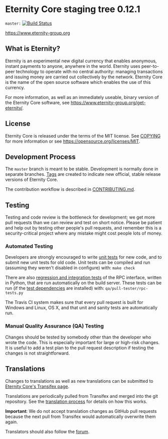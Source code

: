 Eternity Core staging tree 0.12.1
===============================

`master:` [![Build Status](https://travis-ci.org/eternity-group/eternity.svg?branch=master)](https://travis-ci.org/eternity-group/eternity)

https://www.eternity-group.org


What is Eternity?
----------------

Eternity is an experimental new digital currency that enables anonymous, instant
payments to anyone, anywhere in the world. Eternity uses peer-to-peer technology
to operate with no central authority: managing transactions and issuing money
are carried out collectively by the network. Eternity Core is the name of the open
source software which enables the use of this currency.

For more information, as well as an immediately useable, binary version of
the Eternity Core software, see https://www.eternity-group.org/get-eternity/.


License
-------

Eternity Core is released under the terms of the MIT license. See [COPYING](COPYING) for more
information or see https://opensource.org/licenses/MIT.

Development Process
-------------------

The `master` branch is meant to be stable. Development is normally done in separate branches.
[Tags](https://github.com/eternity-group/eternity/tags) are created to indicate new official,
stable release versions of Eternity Core.

The contribution workflow is described in [CONTRIBUTING.md](CONTRIBUTING.md).

Testing
-------

Testing and code review is the bottleneck for development; we get more pull
requests than we can review and test on short notice. Please be patient and help out by testing
other people's pull requests, and remember this is a security-critical project where any mistake might cost people
lots of money.

### Automated Testing

Developers are strongly encouraged to write [unit tests](/doc/unit-tests.md) for new code, and to
submit new unit tests for old code. Unit tests can be compiled and run
(assuming they weren't disabled in configure) with: `make check`

There are also [regression and integration tests](/qa) of the RPC interface, written
in Python, that are run automatically on the build server.
These tests can be run (if the [test dependencies](/qa) are installed) with: `qa/pull-tester/rpc-tests.py`

The Travis CI system makes sure that every pull request is built for Windows
and Linux, OS X, and that unit and sanity tests are automatically run.

### Manual Quality Assurance (QA) Testing

Changes should be tested by somebody other than the developer who wrote the
code. This is especially important for large or high-risk changes. It is useful
to add a test plan to the pull request description if testing the changes is
not straightforward.

Translations
------------

Changes to translations as well as new translations can be submitted to
[Eternity Core's Transifex page](https://www.transifex.com/projects/p/eternity/).

Translations are periodically pulled from Transifex and merged into the git repository. See the
[translation process](doc/translation_process.md) for details on how this works.

**Important**: We do not accept translation changes as GitHub pull requests because the next
pull from Transifex would automatically overwrite them again.

Translators should also follow the [forum](https://www.eternity-group.org/forum/topic/eternity-worldwide-collaboration.88/).
